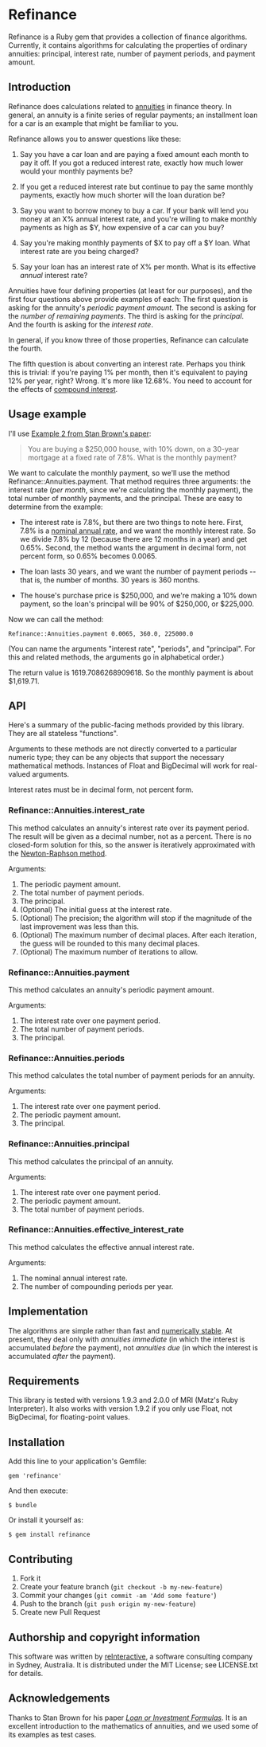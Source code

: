 # Refinance

Refinance is a Ruby gem that provides a collection of finance algorithms.
Currently, it contains algorithms for calculating the properties of ordinary
annuities: principal, interest rate, number of payment periods, and payment
amount.

## Introduction

Refinance does calculations related to
[annuities](http://en.wikipedia.org/wiki/Annuity_%28finance_theory%29) in
finance theory. In general, an annuity is a finite series of regular payments;
an installment loan for a car is an example that might be familiar to you.

Refinance allows you to answer questions like these:

1. Say you have a car loan and are paying a fixed amount each month to pay it
off. If you got a reduced interest rate, exactly how much lower would your
monthly payments be?

2. If you get a reduced interest rate but continue to pay the same monthly
payments, exactly how much shorter will the loan duration be?

3. Say you want to borrow money to buy a car. If your bank will lend you money
at an X% annual interest rate, and you're willing to make monthly payments as
high as $Y, how expensive of a car can you buy?

4. Say you're making monthly payments of $X to pay off a $Y loan. What interest
rate are you being charged?

5. Say your loan has an interest rate of X% per month. What is its effective
_annual_ interest rate?

Annuities have four defining properties (at least for our purposes), and the
first four questions above provide examples of each: The first question is
asking for the annuity's _periodic payment amount_. The second is asking for
the _number of remaining payments_. The third is asking for the _principal_.
And the fourth is asking for the _interest rate_.

In general, if you know three of those properties, Refinance can calculate
the fourth.

The fifth question is about converting an interest rate. Perhaps you think this
is trivial: if you're paying 1% per month, then it's equivalent to paying 12%
per year, right? Wrong. It's more like 12.68%. You need to account for the
effects of [compound interest](http://en.wikipedia.org/wiki/Compound_interest).


## Usage example

I'll use [Example 2 from Stan Brown's paper](http://oakroadsystems.com/math/loan.htm#Sample2):

> You are buying a $250,000 house, with 10% down, on a 30-year mortgage at a
> fixed rate of 7.8%. What is the monthly payment?

We want to calculate the monthly payment, so we'll use the method
Refinance::Annuities.payment. That method requires three arguments: the
interest rate (*per month*, since we're calculating the monthly payment), the
total number of monthly payments, and the principal. These are easy to
determine from the example:

* The interest rate is 7.8%, but there are two things to note here. First, 7.8%
is a [nominal annual rate](http://en.wikipedia.org/wiki/Nominal_interest_rate),
and we want the monthly interest rate. So we divide 7.8% by 12 (because there
are 12 months in a year) and get 0.65%. Second, the method wants the argument
in decimal form, not percent form, so 0.65% becomes 0.0065.

* The loan lasts 30 years, and we want the number of payment periods -- that
is, the number of months. 30 years is 360 months.

* The house's purchase price is $250,000, and we're making a 10% down payment,
so the loan's principal will be 90% of $250,000, or $225,000.

Now we can call the method:

    Refinance::Annuities.payment 0.0065, 360.0, 225000.0

(You can name the arguments "interest rate", "periods", and "principal". For
this and related methods, the arguments go in alphabetical order.)

The return value is 1619.7086268909618. So the monthly payment is about
$1,619.71.


## API

Here's a summary of the public-facing methods provided by this library. They
are all stateless "functions".

Arguments to these methods are not directly converted to a particular numeric
type; they can be any objects that support the necessary mathematical methods.
Instances of Float and BigDecimal will work for real-valued arguments.

Interest rates must be in decimal form, not percent form.


### Refinance::Annuities.interest_rate

This method calculates an annuity's interest rate over its payment period. The
result will be given as a decimal number, not as a percent. There is no
closed-form solution for this, so the answer is iteratively approximated with
the
[Newton-Raphson method](http://en.wikipedia.org/wiki/Newton-raphson_method).

Arguments:

1. The periodic payment amount.
2. The total number of payment periods.
3. The principal.
4. (Optional) The initial guess at the interest rate.
5. (Optional) The precision; the algorithm will stop if the magnitude of the
last improvement was less than this.
6. (Optional) The maximum number of decimal places. After each iteration, the
guess will be rounded to this many decimal places.
7. (Optional) The maximum number of iterations to allow.


### Refinance::Annuities.payment

This method calculates an annuity's periodic payment amount.

Arguments:

1. The interest rate over one payment period.
2. The total number of payment periods.
3. The principal.


### Refinance::Annuities.periods

This method calculates the total number of payment periods for an annuity.

Arguments:

1. The interest rate over one payment period.
2. The periodic payment amount.
3. The principal.


### Refinance::Annuities.principal

This method calculates the principal of an annuity.

Arguments:

1. The interest rate over one payment period.
2. The periodic payment amount.
3. The total number of payment periods.


### Refinance::Annuities.effective_interest_rate

This method calculates the effective annual interest rate.

Arguments:

1. The nominal annual interest rate.
2. The number of compounding periods per year.


## Implementation

The algorithms are simple rather than fast and
[numerically stable](http://en.wikipedia.org/wiki/Numerical_stability). At
present, they deal only with _annuities immediate_ (in which the interest is
accumulated _before_ the payment), not _annuities due_ (in which the interest
is accumulated _after_ the payment).


## Requirements

This library is tested with versions 1.9.3 and 2.0.0 of MRI (Matz's Ruby
Interpreter). It also works with version 1.9.2 if you only use Float, not
BigDecimal, for floating-point values.


## Installation

Add this line to your application's Gemfile:

    gem 'refinance'

And then execute:

    $ bundle

Or install it yourself as:

    $ gem install refinance


## Contributing

1. Fork it
2. Create your feature branch (`git checkout -b my-new-feature`)
3. Commit your changes (`git commit -am 'Add some feature'`)
4. Push to the branch (`git push origin my-new-feature`)
5. Create new Pull Request


## Authorship and copyright information

This software was written by [reInteractive](http://reinteractive.net/), a
software consulting company in Sydney, Australia. It is distributed under the
MIT License; see LICENSE.txt for details.


## Acknowledgements

Thanks to Stan Brown for his paper
_[Loan or Investment Formulas](http://oakroadsystems.com/math/loan.htm)_. It is
an excellent introduction to the mathematics of annuities, and we used some of
its examples as test cases.
